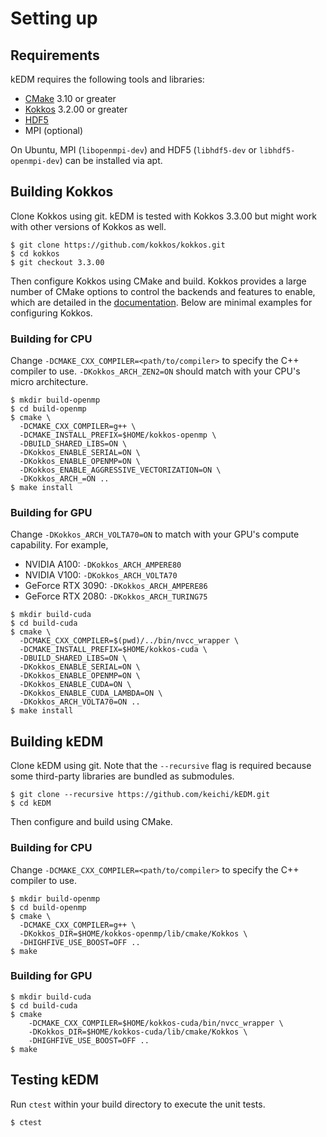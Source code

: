 # Setting up

## Requirements

kEDM requires the following tools and libraries:

- [CMake](https://cmake.org/) 3.10 or greater
- [Kokkos](https://github.com/kokkos/kokkos) 3.2.00 or greater
- [HDF5](https://www.hdfgroup.org/solutions/hdf5/)
- MPI (optional)

On Ubuntu, MPI (`libopenmpi-dev`) and HDF5 (`libhdf5-dev` or
`libhdf5-openmpi-dev`) can be installed via apt.

## Building Kokkos

Clone Kokkos using git. kEDM is tested with Kokkos 3.3.00 but might work with
other versions of Kokkos as well.

```shell
$ git clone https://github.com/kokkos/kokkos.git
$ cd kokkos
$ git checkout 3.3.00
```

Then configure Kokkos using CMake and build. Kokkos provides a large number of
CMake options to control the backends and features to enable, which are
detailed in the [documentation](https://github.com/kokkos/kokkos/blob/master/BUILD.md).
Below are minimal examples for configuring Kokkos.

### Building for CPU

Change `-DCMAKE_CXX_COMPILER=<path/to/compiler>` to specify the C++ compiler
to use. `-DKokkos_ARCH_ZEN2=ON` should match with your CPU's micro
architecture.

```shell
$ mkdir build-openmp
$ cd build-openmp
$ cmake \
  -DCMAKE_CXX_COMPILER=g++ \
  -DCMAKE_INSTALL_PREFIX=$HOME/kokkos-openmp \
  -DBUILD_SHARED_LIBS=ON \
  -DKokkos_ENABLE_SERIAL=ON \
  -DKokkos_ENABLE_OPENMP=ON \
  -DKokkos_ENABLE_AGGRESSIVE_VECTORIZATION=ON \
  -DKokkos_ARCH_=ON ..
$ make install
```

### Building for GPU

Change `-DKokkos_ARCH_VOLTA70=ON` to match with your GPU's compute capability.
For example,

- NVIDIA A100: `-DKokkos_ARCH_AMPERE80`
- NVIDIA V100: `-DKokkos_ARCH_VOLTA70`
- GeForce RTX 3090: `-DKokkos_ARCH_AMPERE86`
- GeForce RTX 2080: `-DKokkos_ARCH_TURING75`

```shell
$ mkdir build-cuda
$ cd build-cuda
$ cmake \
  -DCMAKE_CXX_COMPILER=$(pwd)/../bin/nvcc_wrapper \
  -DCMAKE_INSTALL_PREFIX=$HOME/kokkos-cuda \
  -DBUILD_SHARED_LIBS=ON \
  -DKokkos_ENABLE_SERIAL=ON \
  -DKokkos_ENABLE_OPENMP=ON \
  -DKokkos_ENABLE_CUDA=ON \
  -DKokkos_ENABLE_CUDA_LAMBDA=ON \
  -DKokkos_ARCH_VOLTA70=ON ..
$ make install
```

## Building kEDM

Clone kEDM using git. Note that the `--recursive` flag is required because
some third-party libraries are bundled as submodules.

```shell
$ git clone --recursive https://github.com/keichi/kEDM.git
$ cd kEDM
```

Then configure and build using CMake.

### Building for CPU

Change `-DCMAKE_CXX_COMPILER=<path/to/compiler>` to specify the C++ compiler
to use.

```shell
$ mkdir build-openmp
$ cd build-openmp
$ cmake \
  -DCMAKE_CXX_COMPILER=g++ \
  -DKokkos_DIR=$HOME/kokkos-openmp/lib/cmake/Kokkos \
  -DHIGHFIVE_USE_BOOST=OFF ..
$ make
```

### Building for GPU

```shell
$ mkdir build-cuda
$ cd build-cuda
$ cmake
    -DCMAKE_CXX_COMPILER=$HOME/kokkos-cuda/bin/nvcc_wrapper \
    -DKokkos_DIR=$HOME/kokkos-cuda/lib/cmake/Kokkos \
    -DHIGHFIVE_USE_BOOST=OFF ..
$ make
```

## Testing kEDM

Run `ctest` within your build directory to execute the unit tests.

```shell
$ ctest
```
